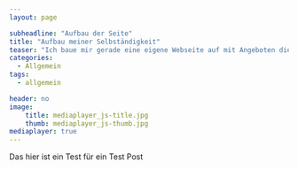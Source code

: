 ```yaml
---
layout: page

subheadline: "Aufbau der Seite"
title: "Aufbau meiner Selbständigkeit"
teaser: "Ich baue mir gerade eine eigene Webseite auf mit Angeboten die Sie buchen können."
categories:
  - Allgemein
tags:
  - allgemein

header: no
image:
    title: mediaplayer_js-title.jpg
    thumb: mediaplayer_js-thumb.jpg
mediaplayer: true
---
```


Das hier ist ein Test für ein Test Post
